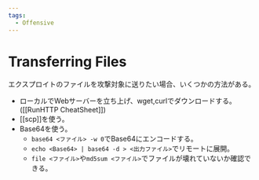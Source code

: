 ```yaml
---
tags:
  - Offensive
---
```

# Transferring Files

エクスプロイトのファイルを攻撃対象に送りたい場合、いくつかの方法がある。

- ローカルでWebサーバーを立ち上げ、wget,curlでダウンロードする。([[RunHTTP CheatSheet]])
- [[scp]]を使う。
- Base64を使う。
	- `base64 <ファイル> -w 0`でBase64にエンコードする。
	- `echo <Base64> | base64 -d > <出力ファイル>`でリモートに展開。
	- `file <ファイル>`や`md5sum <ファイル>`でファイルが壊れていないか確認できる。